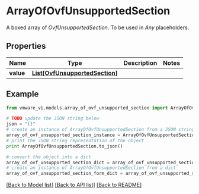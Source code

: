 # ArrayOfOvfUnsupportedSection

A boxed array of *OvfUnsupportedSection*. To be used in *Any* placeholders. 

## Properties
Name | Type | Description | Notes
------------ | ------------- | ------------- | -------------
**value** | [**List[OvfUnsupportedSection]**](OvfUnsupportedSection.md) |  | 

## Example

```python
from vmware_vi.models.array_of_ovf_unsupported_section import ArrayOfOvfUnsupportedSection

# TODO update the JSON string below
json = "{}"
# create an instance of ArrayOfOvfUnsupportedSection from a JSON string
array_of_ovf_unsupported_section_instance = ArrayOfOvfUnsupportedSection.from_json(json)
# print the JSON string representation of the object
print ArrayOfOvfUnsupportedSection.to_json()

# convert the object into a dict
array_of_ovf_unsupported_section_dict = array_of_ovf_unsupported_section_instance.to_dict()
# create an instance of ArrayOfOvfUnsupportedSection from a dict
array_of_ovf_unsupported_section_form_dict = array_of_ovf_unsupported_section.from_dict(array_of_ovf_unsupported_section_dict)
```
[[Back to Model list]](../README.md#documentation-for-models) [[Back to API list]](../README.md#documentation-for-api-endpoints) [[Back to README]](../README.md)


